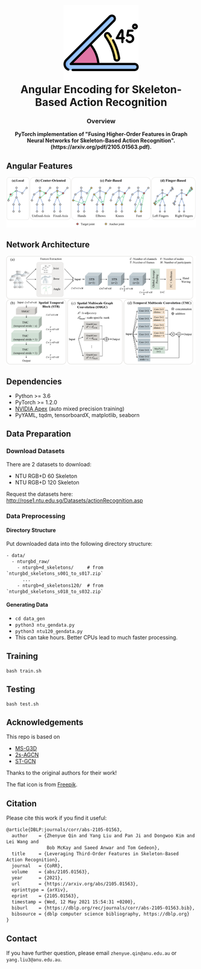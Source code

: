 <h1 align="center">
    <img width="200" height="auto" src="figures/angle.png" />
    <br>
    Angular Encoding for Skeleton-Based Action Recognition
    <br>
</h1>

<h3 align="center">
Overview
</h3>

<p align="center">
<strong align="center">
PyTorch implementation of "Fusing Higher-Order Features in Graph Neural Networks for Skeleton-Based Action Recognition".
(https://arxiv.org/pdf/2105.01563.pdf). 
</strong>
</p>

## Angular Features

<img src="figures/skeletons.png">

## Network Architecture

<img src="figures/Architecture.png">

## Dependencies

- Python >= 3.6
- PyTorch >= 1.2.0
- [NVIDIA Apex](https://github.com/NVIDIA/apex) (auto mixed precision training)
- PyYAML, tqdm, tensorboardX, matplotlib, seaborn

## Data Preparation

### Download Datasets

There are 2 datasets to download:
- NTU RGB+D 60 Skeleton
- NTU RGB+D 120 Skeleton

Request the datasets here: http://rose1.ntu.edu.sg/Datasets/actionRecognition.asp

### Data Preprocessing

#### Directory Structure

Put downloaded data into the following directory structure:

```
- data/
  - nturgbd_raw/
    - nturgb+d_skeletons/     # from `nturgbd_skeletons_s001_to_s017.zip`
      ...
    - nturgb+d_skeletons120/  # from `nturgbd_skeletons_s018_to_s032.zip`
```

#### Generating Data

- `cd data_gen`
- `python3 ntu_gendata.py`
- `python3 ntu120_gendata.py`
- This can take hours. Better CPUs lead to much faster processing. 

## Training
```
bash train.sh
```

## Testing
```
bash test.sh
```

## Acknowledgements

This repo is based on
  - [MS-G3D](https://github.com/kenziyuliu/ms-g3d)
  - [2s-AGCN](https://github.com/lshiwjx/2s-AGCN)
  - [ST-GCN](https://github.com/yysijie/st-gcn)
  
Thanks to the original authors for their work!

The flat icon is from [Freepik](https://www.freepik.com/). 

## Citation

Please cite this work if you find it useful:

```
@article{DBLP:journals/corr/abs-2105-01563,
  author    = {Zhenyue Qin and Yang Liu and Pan Ji and Dongwoo Kim and Lei Wang and
               Bob McKay and Saeed Anwar and Tom Gedeon},
  title     = {Leveraging Third-Order Features in Skeleton-Based Action Recognition},
  journal   = {CoRR},
  volume    = {abs/2105.01563},
  year      = {2021},
  url       = {https://arxiv.org/abs/2105.01563},
  eprinttype = {arXiv},
  eprint    = {2105.01563},
  timestamp = {Wed, 12 May 2021 15:54:31 +0200},
  biburl    = {https://dblp.org/rec/journals/corr/abs-2105-01563.bib},
  bibsource = {dblp computer science bibliography, https://dblp.org}
}
```


## Contact
If you have further question, please email `zhenyue.qin@anu.edu.au` or `yang.liu3@anu.edu.au`.
